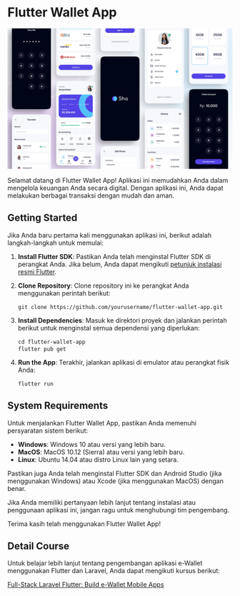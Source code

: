 
# Flutter Wallet App

![eWallet Image](https://github.com/triagung128/bank-sha/blob/main/images/sneakpeak.png)

Selamat datang di Flutter Wallet App! Aplikasi ini memudahkan Anda dalam mengelola keuangan Anda secara digital. Dengan aplikasi ini, Anda dapat melakukan berbagai transaksi dengan mudah dan aman.

## Getting Started

Jika Anda baru pertama kali menggunakan aplikasi ini, berikut adalah langkah-langkah untuk memulai:

1. **Install Flutter SDK**: Pastikan Anda telah menginstal Flutter SDK di perangkat Anda. Jika belum, Anda dapat mengikuti [petunjuk instalasi resmi Flutter](https://flutter.dev/docs/get-started/install).

2. **Clone Repository**: Clone repository ini ke perangkat Anda menggunakan perintah berikut:

    ```
    git clone https://github.com/yourusername/flutter-wallet-app.git
    ```

3. **Install Dependencies**: Masuk ke direktori proyek dan jalankan perintah berikut untuk menginstal semua dependensi yang diperlukan:

    ```
    cd flutter-wallet-app
    flutter pub get
    ```

4. **Run the App**: Terakhir, jalankan aplikasi di emulator atau perangkat fisik Anda:

    ```
    flutter run
    ```

## System Requirements

Untuk menjalankan Flutter Wallet App, pastikan Anda memenuhi persyaratan sistem berikut:

- **Windows**: Windows 10 atau versi yang lebih baru.
- **MacOS**: MacOS 10.12 (Sierra) atau versi yang lebih baru.
- **Linux**: Ubuntu 14.04 atau distro Linux lain yang setara.

Pastikan juga Anda telah menginstal Flutter SDK dan Android Studio (jika menggunakan Windows) atau Xcode (jika menggunakan MacOS) dengan benar.

Jika Anda memiliki pertanyaan lebih lanjut tentang instalasi atau penggunaan aplikasi ini, jangan ragu untuk menghubungi tim pengembang.

Terima kasih telah menggunakan Flutter Wallet App!


## Detail Course

Untuk belajar lebih lanjut tentang pengembangan aplikasi e-Wallet menggunakan Flutter dan Laravel, Anda dapat mengikuti kursus berikut:

[Full-Stack Laravel Flutter: Build e-Wallet Mobile Apps](https://buildwithangga.com/kelas/full-stack-laravel-flutter-build-e-wallet-mobile-apps)

